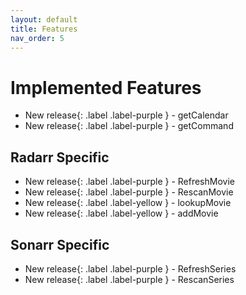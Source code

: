```yaml
---
layout: default
title: Features
nav_order: 5
---
```


# Implemented Features

- New release{: .label .label-purple } - getCalendar
- New release{: .label .label-purple } - getCommand

## Radarr Specific

- New release{: .label .label-purple } - RefreshMovie
- New release{: .label .label-purple } - RescanMovie
- New release{: .label .label-yellow } - lookupMovie
- New release{: .label .label-yellow } - addMovie

## Sonarr Specific

- New release{: .label .label-purple } - RefreshSeries
- New release{: .label .label-purple } - RescanSeries

